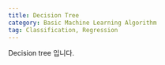 ```yaml
---
title: Decision Tree
category: Basic Machine Learning Algorithm
tag: Classification, Regression
---
```


Decision tree 입니다.
